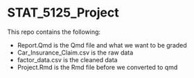 # STAT_5125_Project

This repo contains the following:
+ Report.Qmd is the Qmd file and what we want to be graded
+ Car_Insurance_Claim.csv is the raw data
+ factor_data.csv is the cleaned data
+ Project.Rmd is the Rmd file before we converted to qmd